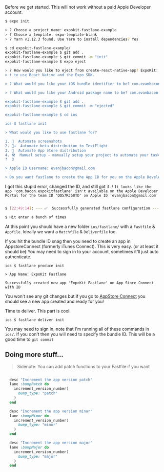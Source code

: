 Before we get started. This will not work without a paid Apple Developer account.

```sh
$ expo init

> ? Choose a project name: expokit-fastlane-example
> ? Choose a template: expo-template-blank
> ? Yarn v1.12.3 found. Use Yarn to install dependencies? Yes

$ cd expokit-fastlane-example/
expokit-fastlane-example $ git add .
expokit-fastlane-example $ git commit -m "init"
expokit-fastlane-example $ expo eject

> ? How would you like to eject from create-react-native-app? ExpoKit: I'll create or log in with an Expo accoun
> t to use React Native and the Expo SDK.

> ? What would you like your iOS bundle identifier to be? com.evanbacon.expokitfastlane

> ? What would you like your Android package name to be? com.evanbacon.expokitfastlane

expokit-fastlane-example $ git add .
expokit-fastlane-example $ git commit -m "ejected"

expokit-fastlane-example $ cd ios

ios $ fastlane init

> What would you like to use fastlane for?

1. 📸  Automate screenshots
2. 👩‍✈️  Automate beta distribution to TestFlight
3. 🚀  Automate App Store distribution
4. 🛠  Manual setup - manually setup your project to automate your tasks
?  3

> Apple ID Username: evanjbacon@gmail.com

> Do you want fastlane to create the App ID for you on the Apple Developer Portal? (y/n): n

```

I got this stupid error, changed the ID, and still got it :/
`It looks like the app 'com.bacon.expokitfastlane' isn't available on the Apple Developer Portal for the team ID 'QQ57RJ5UTD' on Apple ID 'evanjbacon@gmail.com'`

```sh

$ [22:49:14]: --- ✅  Successfully generated fastlane configuration ---

$ Hit enter a bunch of times

```

At this point you should have a new folder `ios/fastlane/` with a `Fastfile` & `Appfile`. Ideally we want a `Matchfile` & `Deliverfile` too.

If you hit the bundle ID snag then you need to create an app in AppstoreConnect (formerly iTunes Connect). This is very easy. (or at least it should be) You may need to sign in to your account, sometimes it'll just auto authenticate.

```
ios $ fastlane produce init

> App Name: ExpoKit Fastlane

Successfully created new app 'ExpoKit Fastlane' on App Store Connect with ID
```

You won't see any git changes but if you go to [AppStore Connect](https://appstoreconnect.apple.com/) you should see a new app created and ready for you!

Time to deliver. This part is cool.

```
ios $ fastlane deliver init

```

You may need to sign in, note that I'm running all of these commands in `ios/`. If you don't then you will need to specify the bundle ID. This will be a good time to `git commit`

## Doing more stuff...

> Sidenote: You can add patch functions to your Fastfile if you want

```rb

  desc "Increment the app version patch"
  lane :bumpPatch do
    increment_version_number(
      bump_type: "patch"
    )
  end

  desc "Increment the app version minor"
  lane :bumpMinor do
    increment_version_number(
      bump_type: "minor"
    )
  end

  desc "Increment the app version major"
  lane :bumpMajor do
    increment_version_number(
      bump_type: "major"
    )
  end

```
